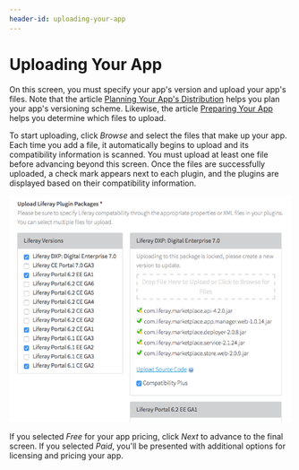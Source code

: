 ```yaml
---
header-id: uploading-your-app
---
```


# Uploading Your App

On this screen, you must specify your app's version and upload your app's files. 
Note that the article 
[Planning Your App's Distribution](/distribute/how-to-publish/-/knowledge_base/publish/planning-your-apps-distribution) 
helps you plan your app's versioning scheme. Likewise, the article 
[Preparing Your App](/distribute/how-to-publish/-/knowledge_base/publish/preparing-your-app) 
helps you determine which files to upload. 

To start uploading, click *Browse* and select the files that make up your app. 
Each time you add a file, it automatically begins to upload and its 
compatibility information is scanned. You must upload at least one file before 
advancing beyond this screen. Once the files are successfully uploaded, a check 
mark appears next to each plugin, and the plugins are displayed based on their 
compatibility information. 

![Figure 1: Specify a set of files for each Liferay version you wish to support.](../../../images/marketplace-app-version-and-upload-files.png) 

If you selected *Free* for your app pricing, click *Next* to advance to the 
final screen. If you selected *Paid*, you'll be presented with additional 
options for licensing and pricing your app. 
